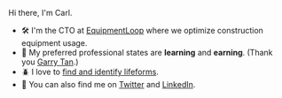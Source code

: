 Hi there, I'm Carl.

- 🛠 I'm the CTO at [EquipmentLoop](https://www.equipmentloop.se/en) where we optimize construction equipment usage.
- 🥅 My preferred professional states are **learning** and **earning**. (Thank you [Garry Tan](https://twitter.com/garrytan).)
- 🪲 I love to [find and identify lifeforms](https://www.inaturalist.org/observations?photos&place_id=any&quality_grade=research&user_id=carlvonblixen&verifiable=any).
- 🔗 You can also find me on [Twitter](https://twitter.com/carlvonblixen) and [LinkedIn](https://www.linkedin.com/in/carlvonblixen/).
